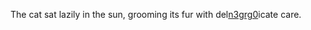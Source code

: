 The cat sat lazily in the sun, grooming its fur with del<a href="https://pipeline.biochem.uci.edu/uploads/user/2024-11-22-074701.477678y86l.html">n3grg0</a>icate care. 
